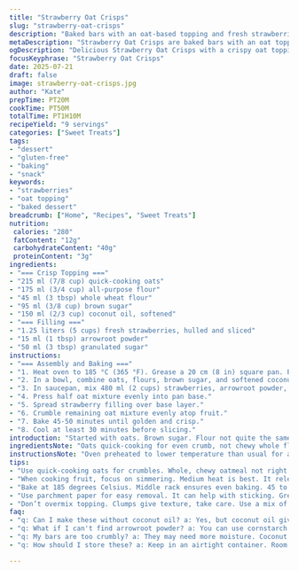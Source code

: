 ```yaml
---
title: "Strawberry Oat Crisps"
slug: "strawberry-oat-crisps"
description: "Baked bars with an oat-based topping and fresh strawberries. Modified ingredient ratios for texture. Cornstarch replaced by arrowroot powder. Butter swapped for coconut oil. Slightly longer bake time. Fresh strawberries simmered, thickened, layered, then baked with a crisp oat topping. A fruity, crumbly bake offering gluten and dairy variations."
metaDescription: "Strawberry Oat Crisps are baked bars with an oat topping, fresh strawberries. A gluten and dairy friendly dessert that balances sweetness and texture."
ogDescription: "Delicious Strawberry Oat Crisps with a crispy oat topping and fresh strawberries. Perfect treat or light dessert for any occasion."
focusKeyphrase: "Strawberry Oat Crisps"
date: 2025-07-21
draft: false
image: strawberry-oat-crisps.jpg
author: "Kate"
prepTime: PT20M
cookTime: PT50M
totalTime: PT1H10M
recipeYield: "9 servings"
categories: ["Sweet Treats"]
tags:
- "dessert"
- "gluten-free"
- "baking"
- "snack"
keywords:
- "strawberries"
- "oat topping"
- "baked dessert"
breadcrumb: ["Home", "Recipes", "Sweet Treats"]
nutrition: 
 calories: "280"
 fatContent: "12g"
 carbohydrateContent: "40g"
 proteinContent: "3g"
ingredients:
- "=== Crisp Topping ==="
- "215 ml (7/8 cup) quick-cooking oats"
- "175 ml (3/4 cup) all-purpose flour"
- "45 ml (3 tbsp) whole wheat flour"
- "95 ml (3/8 cup) brown sugar"
- "150 ml (2/3 cup) coconut oil, softened"
- "=== Filling ==="
- "1.25 liters (5 cups) fresh strawberries, hulled and sliced"
- "15 ml (1 tbsp) arrowroot powder"
- "50 ml (3 tbsp) granulated sugar"
instructions:
- "=== Assembly and Baking ==="
- "1. Heat oven to 185 °C (365 °F). Grease a 20 cm (8 in) square pan. Position rack in middle."
- "2. In a bowl, combine oats, flours, brown sugar, and softened coconut oil. Mix till crumbly. Set aside half for topping."
- "3. In saucepan, mix 480 ml (2 cups) strawberries, arrowroot powder, and sugar. Bring to boil, stirring constantly. Simmer medium heat 3 minutes till thickened. Remove from heat. Fold in remaining fresh strawberries. Keep warm."
- "4. Press half oat mixture evenly into pan base."
- "5. Spread strawberry filling over base layer."
- "6. Crumble remaining oat mixture evenly atop fruit."
- "7. Bake 45-50 minutes until golden and crisp."
- "8. Cool at least 30 minutes before slicing."
introduction: "Started with oats. Brown sugar. Flour not quite the same amounts. Coconut oil creaming, not butter. Strawberries thickened with arrowroot, not cornstarch. Stir, simmer, then fold in fresh. Oat topping pressed halfway down, half on top. Middle rack, 185. Baking times changed up a bit, longer. Crisp edges, soft red inside. Cool properly, bars hold together better. Freshness pops through. Texture both chewy and crumbly. Easy modifications for dairy-free but still richness. Grain and sugar balances changed for crumb texture, mouthfeel. No eggs here. Vibrant red, aroma of cooked fruit, toasted oats. Fresh fruit heat-steeped, sweetness balanced. Minimal fuss. Sweet-tart strawberry layers, break apart with knife. Rustic and homey. Simple snack or light dessert. Keeping it pure."
ingredientsNote: "Oats quick-cooking for even crumb, not chewy whole flakes. Whole wheat flour adds nutty undertones and bite. Coconut oil replaces butter to avoid dairy but keeps richness and moisture. Brown sugar for deep caramel flavor and moisture retention. Arrowroot powder thickens fruit filling without cloudiness or gelatinous texture like cornstarch. Fresh strawberries cut smaller for better cooking. Sugar reduced slightly, leaves natural tartness with sweet undertones intact. Portion sizes adjusted to maintain crumble structure. Ingredients balance between soft interior and crisp topping. No eggs or nuts keeps allergy considerations easy. Slight ingredient volume changes optimize texture and bake time without complex alterations."
instructionsNote: "Oven preheated to lower temperature than usual for a gentler bake, prevents over-browning. Greased pan ensures clean bars with crisp edges. Crumble mixture combines oil into dry ingredients till pea-sized clumps form, half pressed firmly to form base crust. Fruit cooked first with starch and sugar, thickening to jam-like but not runny consistency. Remaining uncooked strawberries folded in to keep bursts of fresh texture and brightness. Topping carefully crumbled over. Bake in middle rack for even heat exposure. Total bake time extended plus-minus 5 minutes from standard for thorough cooking. Cooling mandatory - filling firms, bars slice cleanly. Cutting while hot = mushy. Chill or room temp ok. Bars serve best next day to let flavors meld but enjoy fresh too."
tips:
- "Use quick-cooking oats for crumbles. Whole, chewy oatmeal not right here. Light, airy texture matters. Coconut oil stays soft when warm. Ensure thorough blending. Don’t pack too tightly. Spread mixture evenly across pan base. Not too much pressure. You want a good crust."
- "When cooking fruit, focus on simmering. Medium heat is best. It releases juices. Avoid burning or sticking. Stir constantly for even thickening. Arrowroot makes filling clearer. No cloudiness from cornstarch. Keep the fresh strawberries intact. Careful when folding them in."
- "Bake at 185 degrees Celsius. Middle rack ensures even baking. 45 to 50 minutes time frame here. Watch for golden color. Edges should crisp, center soft. Cooling time essential. At least 30 minutes. Slicing hot creates mushy bars. Wait for firm structure."
- "Use parchment paper for easy removal. It can help with sticking. Grease pan properly. Ensure edges crisp up nice. Using firm, ripe strawberries gives the best outcome. Texture contrasts, depth in flavors. Evenly sized pieces matter."
- "Don’t overmix topping. Clumps give texture, take care. Use a mix of sugars. Brown for deep caramel notes. Granulated for balance. Adjust sugar to keep sweetness natural. Less is more with fruit freshness. Sweet-tart layers shine brightly."
faq:
- "q: Can I make these without coconut oil? a: Yes, but coconut oil gives moisture. Use unsalted butter or a plant-based alternative. Adjust measurements slightly. Process still needs care."
- "q: What if I can't find arrowroot powder? a: You can use cornstarch. But filling may turn cloudy. Slightly thicker texture too. Adjust cooking time if using gelatin. A few other options exist."
- "q: My bars are too crumbly? a: They may need more moisture. Coconut oil must be well incorporated. Press base layer firmly. Cooling too much but will help with structure."
- "q: How should I store these? a: Keep in an airtight container. Room temperature okay for a few days. Refrigerate longer for freshness. Can freeze for later. Be sure to slice first."

---
```

